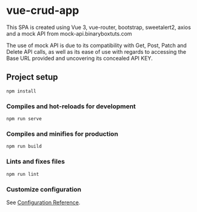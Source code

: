 # vue-crud-app
This SPA is created using Vue 3, vue-router, bootstrap, sweetalert2, axios and a mock API from mock-api.binaryboxtuts.com

The use of mock API is due to its compatibility with Get, Post, Patch and Delete API calls, as well as its ease of use with regards to accessing the Base URL provided and uncovering its concealed API KEY.
## Project setup
```
npm install
```

### Compiles and hot-reloads for development
```
npm run serve
```

### Compiles and minifies for production
```
npm run build
```

### Lints and fixes files
```
npm run lint
```

### Customize configuration
See [Configuration Reference](https://cli.vuejs.org/config/).

